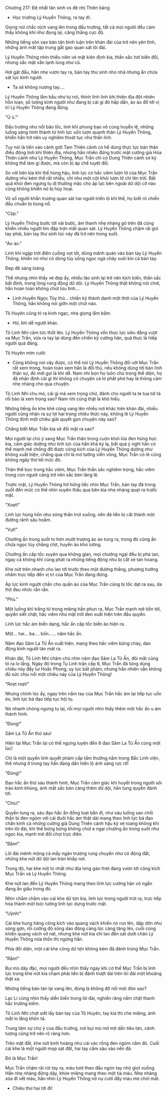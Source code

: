




Chương 217: Đệ nhất tân sinh vs đệ nhị Thiên bảng


- Học trưởng Lý Huyền Thông, ra tay đi.

Giọng nói chắc nịch vang lên trong đấu trường, tất cả mọi người đều cảm thấy không khí như đọng lại, căng thẳng cực độ.

Những tiếng xôn xao bàn tán bình luận trên khán đài của trở nên yên tĩnh, những ánh mắt tập trung gắt gao quan sát lôi đài.

Lý Huyền Thông nhìn thiếu niên vẻ mặt kiên định kia, thần sắc hơi biến đổi, nhưng sắc mặt vẫn lạnh lùng như cũ.

Hơi gật đầu, hắn nhẹ vươn tay ra, bàn tay thư sinh nho nhã nhưng ẩn chứa sát lực kinh người.

- Ta sẽ không nương tay....

Lý Huyền Thông lầm bầu như tự nói, thình lình linh khí thiên địa đột nhiên hỗn loạn, số lượng kinh người như đang bị cái gì đó hấp dẫn, ào ào đổ tới vị trí Lý Huyền Thông đang đứng.

"Ù ù."'

Đấu trường như nổi bão lốc, linh khí phong bạo vô cùng huyễn lệ, những luồng sáng hình thành từ linh lực uốn lượn quanh thân Lý Huyền Thông, khiến hắn trở nên uy nghiêm thoát tục như thần linh.

Tuy nói là tiến vào cảnh giới Tam Thiên cảnh có hể dùng thực lực bản thân điều động linh khí thiên địa, nhưng hẳn nhiên đứng trước mặt cường giả Hóa Thiên cảnh như Lý Huyền Thông, Mục Trần chỉ có Dung Thiên cảnh sơ kỳ không thể làm gì được, mà còn bị áp chế tuyệt đối.

So với bên kia khí thế hùng hậu, linh lực có hắc viêm lượn lờ của Mục Trần dường như kém thế rất nhiều, chỉ như một cột khói lượn lờ chỉ lên trời. Bất quá khói đen ngưng tụ dị thường mặc cho áp lực bên ngoài dữ dội cỡ nào cũng không khiến nó bị hủy hoại.

Vô số người khẩn trương quan sát hai người triển lộ khí thế, họ biết rõ chiến đấu chuẩn bị bùng nổ.

"Cộp."

Lý Huyền Thông bước tới vài bước, âm thanh nhẹ nhàng gõ trên đá cũng khiến nhiều người tim đập trợn mắt quan sát. Lý Huyền Thông chậm rãi giơ tay phải, bàn tay thư sinh lúc này đã trở nên trong suốt.

"Ào ào."

Linh khí ngập trời điên cuồng vọt tới, dũng mãnh quán vào bàn tay Lý Huyền Thông, khiến nó như có dòng tủy sống ngọc ngà chảy xuôi kín cả bàn tay.

Đẹp đẽ sáng loáng.

Thế nhưng nhìn thấy vẻ đẹp ấy, nhiều lão sinh lại trở nên kịch biến, thần sắc bất định, trong lòng rung động dữ dội. Lý Huyền Thông thật không nói chơi, hắn hoàn toàn không chút lưu tình....

- Linh Huyền Ngọc Tủy thủ... chiến kỹ thành danh một thời của Lý Huyền Thông, hắn không nói giỡn một chút nào.

Tô Huyên cũng tỏ ra kinh ngạc, nhẹ giọng lẩm bẩm.

- Hừ, khi dễ người khác.

Tô Linh Nhi căm tức thốt lên. Lý Huyền Thông vốn thực lực siêu đẳng vượt xa Mục Trần, vừa ra tay lại dùng đến chiến kỹ cường hãn, quả thực là hiếp người quá đáng.

Tô Huyên mỉm cười:

- Cũng không nói vậy được, có thể nói Lý Huyền Thông đối với Mục Trần rất xem trọng, hoàn toàn xem hắn là đối thủ, nếu không dùng tới bản lĩnh thận sự, đó mới gọi là khi dễ. Nam nhi bọn họ luôn chú trọng thể diện, họ đã nhận định cái gì thì không có chuyện cà lơ phất phơ hay là thông cảm nhẹ nhàng cho qua chuyện.

Tô Linh Nhi chu mỏ, cái gì mà xem trọng chứ, đánh cho người ta te tua tơi tả rồi bảo là xem trọng sao? Nam nhi cũng thật là khó hiểu.

Những tiếng ồn khe khẽ cũng vang lên nhiều nơi khác trên khán đài, nhiều người cũng nhận ra sự lợi hại trong chiêu thức này, không lẽ Lý Huyền Thông định một chiêu giải quyết gọn chuyện này sao?

Chẳng biết Mục Trần kia sẽ đối mặt ra sao?

Mọi người lại chú ý sang Mục Trần thân trong cuộn khói lửa đen hừng hực kia, cảm giác dường như linh lực của hắn khá kỳ lạ, bất quá ý nghĩ hắn có thể mạnh mẽ chống đỡ được công kích của Lý Huyền Thông dường như không xuất hiện, chẳng qua chỉ là mơ tưởng viễn vông, Mục Trần có lẽ cũng không ngây thơ tới mức đó.

Thân thể bọc trong hắc viêm, Mục Trần thần sắc nghiêm trọng, hắc viêm trong con ngươi càng trở nên sắc bén lăng lệ.

Trước mặt, Lý Huyền Thông hờ hững liếc nhìn Mục Trần, bàn tay đã trong suốt đến mức có thể nhìn xuyên thấu qua bên kia nhẹ nhàng quạt ra trước mặt.

"Xoẹt!"

Linh lực hùng hồn như sóng thần trút xuống, nền đá liền bị cắt thành một đường rãnh sâu hoắm.

"Vụt!"

Chưởng ấn trong suốt to hơn mười trượng ào ào tung ra, trong đó cũng ẩn chứa ngọc tủy chằng chịt, huyền ảo khó lường.

Chưởng ấn cấp tốc xuyên qua không gian, mọi chướng ngại đều bị phá tan, ngay cả không khí cũng phát ra những tiếng động như bị cắt xé tan hoang.

Khe nứt trên nhanh cho lan tới trước theo một đường thẳng, phương hướng nhắm trực tiếp đến vị trí của Mục Trần đang đứng.

Áp lực kinh người chấn cho quần áo của Mục Trần cũng bị tốc dạt ra sau, da thịt đau nhức rần rần.

"Phù."

Một luồng khí trắng từ trong miệng hắn phun ra, Mục Trần mạnh mẽ tiến tới, quyền siết chặt, hắc viêm như mặt trời đen xuất hiện trên đầu quyền.

Linh lực hắc ám biến dạng, hắc ấn cấp tốc biến ảo hiện ra.

Một... hai... ba.... bốn...... năm hắc ấn.

Năm đạo Sâm La Tử Ấn xuất hiện, mang theo hắc viêm bừng cháy, dao động kinh người tản mát ra.

Khán đài, Tô Linh Nhi chăm chú nhìn năm đạo Sâm La Tử Ấn, đôi mắt cũng tỏ ra lo lắng. Ngày đó trong Tụ Linh trận cấp 6, Mục Trần đã từng dùng chiêu này đẩy lui Hoắc Phong, uy lực bất phàm, nhưng hẳn nhiên vẫn không đủ sức chịu nổi một chiêu này của Lý Huyền Thông!

"Roẹt roẹt!"

Nhưng chính lúc ấy, ngay trên nắm tay của Mục Trần hắc ám lại tiếp tục uốn éo, linh lực bá đạo tiếp tục hội tụ.

Nó nhanh chóng ngưng tụ lại, rồi mọi người nhìn thấy thêm một hắc ấn u ám thành hình.

"Đùng!"

Sâm La Tử Ấn thứ sáu!

Hiện tại Mục Trần lại có thể ngưng luyện đến 6 đạo Sâm La Tử Ấn cùng một lúc!

Chỉ là một quyển linh quyết phàm cấp tầm thường nằm trong Bắc Linh viện, thế nhưng ở trong tay hắn đang dần hiển lộ ánh sáng rực rỡ!

"Đùng!"

Đạo hắc ấn thứ sáu thành hình, Mục Trần cảm giác khí huyết trong người sôi trào kinh khủng, ánh mắt sắc bén càng thêm dữ dội, hắn tung quyền đánh tới.

"Chíu!"

Quyền tung ra, sáu đạo hắc ấn đồng loạt bắn đi, như sáu luồng sao chổi thần bí đen ngòm với cái đuôi hắc ám thật dài mang theo linh lực bá đạo chấn kinh cả những cường giả Dung Thiên cảnh hậu kỳ xé toang không khí trên lôi đài, khí thế bừng bừng không chút e ngại chưởng ấn trong suốt như ngọc kia, mạnh mẽ đối chọi trực diện.

"Bằm!"

Lôi đài mênh mộng cả mấy ngàn trượng rung chuyển như có động đất, những khe nứt dữ dội lan tràn khắp nơi.

Trong đó, hai khe nứt to nhất như địa long gào thét đang vươn tới công kích Mục Trần và Lý Huyền Thông.

Khe nứt lan đến Lý Huyền Thông mang theo linh lực cường hãn vô ngần đang ẩn giấu trong đó.

Nhìn chằm chằm vào cái khe dữ tợn kia, linh lực trong người trút ra, trực tiếp hóa thành một bức tường linh lực dựng trước mặt.

"Uỳnh!"

Cái khe hung hăng công kích vào quang vách khiến nó run lên, dập dờn như sóng gợn, rồi cường độ sóng dao động càng lúc càng tăng lên, cuối cùng khiến quang vách vỡ nát, nhưng khe nứt kia chỉ lan đến sát dưới chân Lý Huyền Thông nửa thốn thì ngừng hẳn.

Phía đối diện, một cái khe cũng dữ tợn không kém đã đánh trúng Mục Trần.

"Rầm!"

Bụi mù dày đặc, mọi người đều nhìn thấy ngay khi cơ thể Mục Trần bị linh lực trong khe nứt kia chạm phải liền bị đánh trượt dài trên lôi đài một khoảng thật xa.

Những tiếng bàn tán lại vang lên, đúng là không đỡ nổi một đòn sao?

Lạc Li cũng nhìn thấy diễn biến trong lôi đài, nghiến răng nắm chặt thanh hắc trường kiếm.

Tô Linh Nhi chợt siết lấy bàn tay của Tô Huyên, tay kia thì che miệng, ánh mắt lo lắng khôn tả.

Trung tâm sự chú ý của đấu trường, nơi bụi mù mờ mịt dần tiêu tán, cảnh tượng cũng trở nên rõ ràng hơn.

Trên mặt đất, khe nứt kinh hoàng như cái xác rồng đen ngòm nằm đó. Cuối cái khe là một người mọp sát đất, hai tay cắm sâu vào nền đá.

Đó là Mục Trần!

Mục Trần chậm rãi rút tay ra, máu tươi theo đầu ngón tay nhỏ giọt xuống. Hắn nhẹ nhàng đứng dậy, khóe miệng mang theo một tia máu. Nhẹ nhàng xóa đi vết máu, hắn nhìn Lý Huyền Thông nở nụ cười đầy máu me chói mắt.

- Chiêu thứ hai tới đi!




